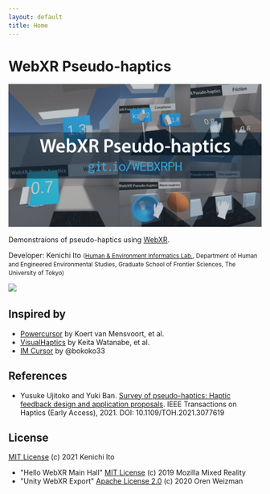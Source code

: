 ```yaml
---
layout: default
title: Home
---
```


# WebXR Pseudo-haptics

![topimage](public/thumb.png)

Demonstraions of pseudo-haptics using [WebXR](https://immersiveweb.dev/).

Developer: Kenichi Ito <small>(<a href="http://www.lhei.k.u-tokyo.ac.jp/" target="_blank" rel="noopener noreferrer">Human & Environment Informatics Lab.</a>, Department of Human and Engineered Environmental Studies, Graduate School of Frontier Sciences, The University of Tokyo)</small>

<a href="https://github.com/kn1cht/webxr-pseudo-haptics"><img src="https://github-link-card.s3.ap-northeast-1.amazonaws.com/kn1cht/webxr-pseudo-haptics.png" width="460px"></a>

## Inspired by
- [Powercursor](https://www.powercursor.com) by Koert van Mensvoort, et al.
- [VisualHaptics](https://keita-lab.jp/VisualHaptics) by Keita Watanabe, et al.
- [IM Cursor](https://im-cursor.netlify.app) by @bokoko33

## References
- Yusuke Ujitoko and Yuki Ban. [Survey of pseudo-haptics: Haptic feedback design and application proposals](https://ieeexplore.ieee.org/document/9424469). IEEE Transactions on Haptics (Early Access), 2021. DOI: 10.1109/TOH.2021.3077619

## License
[MIT License](https://github.com/kn1cht/webxr-pseudo-haptics/blob/main/LICENSE) (c) 2021 Kenichi Ito

- "Hello WebXR Main Hall" [MIT License](https://github.com/MozillaReality/hello-webxr/blob/master/LICENSE) (c) 2019 Mozilla Mixed Reality
- "Unity WebXR Export" [Apache License 2.0](https://github.com/De-Panther/unity-webxr-export/blob/master/LICENSE) (c) 2020 Oren Weizman
